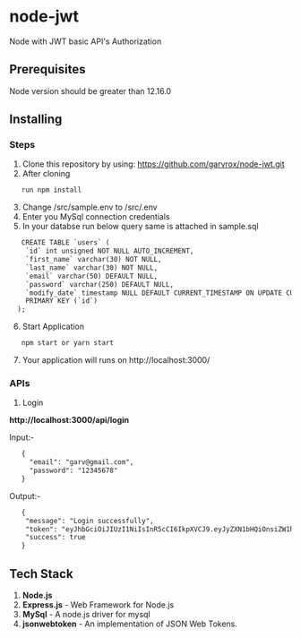 # node-jwt
Node with JWT basic API's Authorization

## Prerequisites
Node version should be greater than 12.16.0

## Installing

### Steps

1. Clone this repository by using: https://github.com/garvrox/node-jwt.git
2. After cloning 
```diff
   run npm install
```
3. Change /src/sample.env to /src/.env
4. Enter you MySql connection credentials
5. In your databse run below query same is attached in sample.sql
```diff
   CREATE TABLE `users` (
    `id` int unsigned NOT NULL AUTO_INCREMENT,
    `first_name` varchar(30) NOT NULL,
    `last_name` varchar(30) NOT NULL,
    `email` varchar(50) DEFAULT NULL,
    `password` varchar(250) DEFAULT NULL,
    `modify_date` timestamp NULL DEFAULT CURRENT_TIMESTAMP ON UPDATE CURRENT_TIMESTAMP,
    PRIMARY KEY (`id`)
  );
```
6. Start Application 
```diff
   npm start or yarn start
```
7. Your application will runs on http://localhost:3000/

### APIs

1. Login

**http://localhost:3000/api/login**

Input:- 

```diff
   {
     "email": "garv@gmail.com",
     "password": "12345678"
   }
```

Output:-

```diff
   {
    "message": "Login successfully",
    "token": "eyJhbGciOiJIUzI1NiIsInR5cCI6IkpXVCJ9.eyJyZXN1bHQiOnsiZW1haWwiOiJnYXJ2QGdtYWlsLmNvbSJ9LCJpYXQiOjE1OTIxOTM4MDAsImV4cCI6MTU5MjE5NzQwMH0.mGeYICvcM899ru01ODt27G9_c7dj52Y55S2onlfgKRw",
    "success": true
   }
```

## Tech Stack

1. **Node.js**
2. **Express.js** - Web Framework for Node.js
3. **MySql** - A node.js driver for mysql
4. **jsonwebtoken** - An implementation of JSON Web Tokens.
